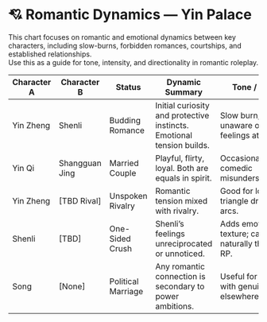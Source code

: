 # 💘 Romantic Dynamics — Yin Palace

This chart focuses on romantic and emotional dynamics between key characters, including slow-burns, forbidden romances, courtships, and established relationships.  
Use this as a guide for tone, intensity, and directionality in romantic roleplay.

| Character A   | Character B   | Status              | Dynamic Summary                                                        | Tone / Notes                                                   |
|---------------|---------------|----------------------|-------------------------------------------------------------------------|----------------------------------------------------------------|
| Yin Zheng     | Shenli        | Budding Romance     | Initial curiosity and protective instincts. Emotional tension builds.   | Slow burn; Zheng unaware of feelings at first.                 |
| Yin Qi        | Shangguan Jing| Married Couple      | Playful, flirty, loyal. Both are equals in spirit.                      | Occasional comedic misunderstandings.                          |
| Yin Zheng     | [TBD Rival]   | Unspoken Rivalry    | Romantic tension mixed with rivalry.                                   | Good for love-triangle drama arcs.                             |
| Shenli       | [TBD]        | One-Sided Crush    | Shenli’s feelings unreciprocated or unnoticed.                         | Adds emotional texture; can evolve naturally through RP.       |
| Song         | [None]       | Political Marriage | Any romantic connection is secondary to power ambitions.               | Useful for contrast with genuine bonds elsewhere.              |
